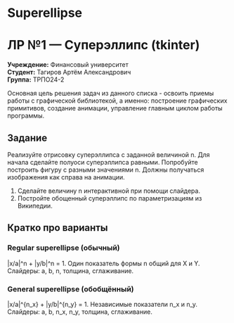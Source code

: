# Superellipse
# ЛР №1 — Суперэллипс (tkinter)

**Учреждение:** Финансовый университет   
**Студент:** Тагиров Артём Александрович  
**Группа:** ТРПО24-2

Основная цель решения задач из данного списка - освоить приемы работы с графической библиотекой, а именно: построение графических примитивов, создание анимации, управление главным циклом работы программы.

## Задание
Реализуйте отрисовку суперэллипса с заданной величиной n. Для начала сделайте полуоси суперэллипса равными. Попробуйте построить фигуру с разными значениями n. Должны получаться изображения как справа на анимации.
1.	Сделайте величину n интерактивной при помощи слайдера.
2.	Постройте обощенный суперэллипс по параметризациям из Википедии.


## Кратко про варианты
### Regular superellipse (обычный)
|x/a|^n + |y/b|^n = 1. Один показатель формы n общий для X и Y.
Слайдеры: a, b, n, толщина, сглаживание.


### General superellipse (обобщённый)
|x/a|^{n_x} + |y/b|^{n_y} = 1. Независимые показатели n_x и n_y.
Слайдеры: a, b, n_x, n_y, толщина, сглаживание.
